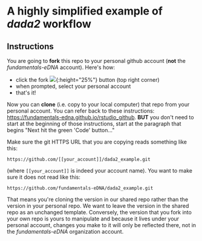# A highly simplified example of *dada2* workflow

## Instructions

You are going to **fork** this repo to your personal github account (**not** the *fundamentals-eDNA* account).  Here's how:

- click the fork ![](https://upload.wikimedia.org/wikipedia/commons/3/38/GitHub_Fork_Button.png){:height="25%"} button (top right corner)
- when prompted, select your personal account
- that's it!

Now you can **clone** (i.e. copy to your local computer) that repo from your personal account.  You can refer back to these instructions: https://fundamentals-edna.github.io/rstudio_github.  **BUT** you don't need to start at the beginning of those instructions, start at the paragraph that begins "Next hit the green 'Code' button..."

Make sure the git HTTPS URL that you are copying reads something like this:

```
https://github.com/[[your_account]]/dada2_example.git
```

(where `[[your_account]]` is indeed your account name).  You want to make sure it does not read like this:

```
https://github.com/fundamentals-eDNA/dada2_example.git
```

That means you're cloning the version in our shared repo rather than the version in your personal repo.  We want to leave the version in the shared repo as an unchanged template.  Conversely, the version that you fork into your own repo is yours to manipulate and because it lives under your personal account, changes you make to it will only be reflected there, not in the *fundamentals-eDNA* organization account.
